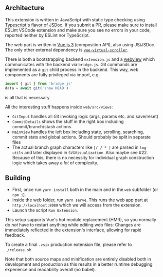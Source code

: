 ## Architecture

This extension is written in JavaScript with static type checking using [Typescript's flavor of JSDoc](https://www.typescriptlang.org/docs/handbook/jsdoc-supported-types.html). If you submit a PR, please make sure to install ESLint VSCode extension and make sure you see no errors in your code, reported neither by ESLint nor TypeScript.

The web part is written in [Vue.js 3](https://vuejs.org/guide/introduction.html) (composition API), also using JS/JSDoc. The only other external dependency is [`vue-virtual-scroller`](https://github.com/Akryum/vue-virtual-scroller/tree/next/packages/vue-virtual-scroller).

There is both a bootstrapping backend `extension.js` and a [webview](https://code.visualstudio.com/api/extension-guides/webview) which communicates with the backend via `bridge.js`. Git commands are implemented as a `git` child process in the backend. This way, web components are fully privileged via import, e.g.
```js
import { git } from 'bridge.js'
data = await git('show HEAD')
```
is all that is necessary.

All the interesting stuff happens inside `web/src/views`:
- `GitInput` handles all Git invoking logic (args, params etc. and save/reset)
- `CommitDetails` shows the stuff in the right box including commit/branch/stash actions
- `MainView` handles the left box including state, scrolling, searching, commit stats and global actions. Should probably be split in separate files
- The actual branch graph characters like `|/ / * |` are parsed in `log-utils` and later displayed in `SVGVisualization`. Also maybe see #22. Because of this, there is no necessity for individual graph construction logic which takes away a *lot* of complexity.

## Building

- First, once run `yarn install` both in the main and in the `web` subfolder (or `npm i`).
- Inside the web folder, run `yarn serve`. This runs the web app part at `http://localhost:8080` which we will access from the extension.
- Launch the script `Run Extension`.

This setup supports Vue's hot module replacement (HMR), so you normally do *not* have to restart anything while editing web files: Changes are immediately reflected in the extension's interface, allowing for rapid feedback.

To create a final `.vsix` production extension file, please refer to `./release.sh`.

Note that both source maps and minification are entirely disabled both in development and production as this results in a better runtime debugging experience and readability overall (no babel).
